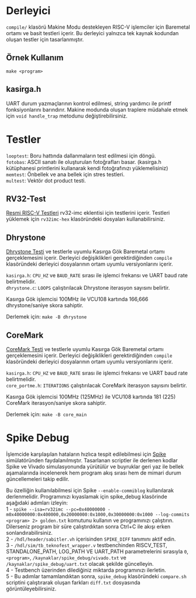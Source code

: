 # Derleyici

`compile/` klasörü Makine Modu destekleyen RISC-V işlemciler için Baremetal ortamı ve basit testleri içerir. Bu derleyici yalnızca tek kaynak kodundan oluşan testler için tasarlanmıştır.

## Örnek Kullanım

`make <program>`

## kasirga.h

UART durum yazmaçlarının kontrol edilmesi, string yardımcı ile printf fonksiyonlarını barındırır. Makine modunda oluşan traplere müdahale etmek için `void handle_trap` metodunu değiştirebilirsiniz.

# Testler

`looptest`: Boru hattında dallanmaların test edilmesi için döngü.\
`fotobas`: ASCII sanatı ile oluşturulan fotoğrafları basar. (kasirga.h kütüphanesi printlerini kullanarak kendi fotoğrafınızı yüklemelisiniz)\
`memtest`: Önbellek ve ana bellek için stres testleri.\
`multest`: Vektör dot product testi.

## RV32-Test

[Resmi RISC-V Testleri](https://github.com/riscv-software-src/riscv-tests) rv32-imc eklentisi için testlerini içerir. Testleri yüklemek için `rv32imc-hex` klasöründeki dosyaları kullanabilirsiniz.

## Dhrystone

[Dhrystone Testi](https://en.wikipedia.org/wiki/Dhrystone) ve testlerle uyumlu Kasırga Gök Baremetal ortamı gerçeklemesini içerir. Derleyici değişiklikleri gerektirdiğinden `compile` klasöründeki derleyici dosyalarının ortam uyumlu versiyonlarını içerir.

`kasirga.h`: `CPU_HZ` ve `BAUD_RATE` sırası ile işlemci frekansı ve UART baud rate belirtmelidir.\
`dhrystone.c`: `LOOPS` çalıştırılacak Dhrystone iterasyon sayısını belirtir.

Kasırga Gök işlemcisi 100MHz ile VCU108 kartında 166,666 dhrystone/saniye skora sahiptir.

Derlemek için: `make -B dhrystone`

## CoreMark

[CoreMark Testi](https://github.com/eembc/coremark) ve testlerle uyumlu Kasırga Gök Baremetal ortamı gerçeklemesini içerir. Derleyici değişiklikleri gerektirdiğinden `compile` klasöründeki derleyici dosyalarının ortam uyumlu versiyonlarını içerir.

`kasirga.h`: `CPU_HZ` ve `BAUD_RATE` sırası ile işlemci frekansı ve UART baud rate belirtmelidir.\
`core_portme.h`: `ITERATIONS` çalıştırılacak CoreMark iterasyon sayısını belirtir.

Kasırga Gök işlemcisi 100MHz (125MHz) ile VCU108 kartında 181 (225) CoreMark iterasyon/saniye skora sahiptir.

Derlemek için: `make -B core_main`

# Spike Debug

İşlemcide karşılaşılan hataların hızlıca tespit edilebilmesi için [Spike](https://github.com/riscv-software-src/riscv-isa-sim) simülatöründen faydalanılmıştır. Tasarlanan scriptler ile derlenen kodlar Spike ve Vivado simulasyonunda yürütülür ve buyruklar geri yaz ile bellek aşamalarında incelenerek hem program akış sırası hem de mimari durum güncellemeleri takip edilir.

Bu özelliğin kullanılabilmesi için Spike `--enable-commiblog` kullanılarak derlenmelidir. Programınızı kıyaslamak için spike_debug klasörinde aşağıdaki adımları izleyin:\
1 - `spike --isa=rv32imc --pc=0x40000000 -m0x40000000:0x400000,0x20000000:0x1000,0x30000000:0x1000 --log-commits <program> 2> golden.txt` komutunu kullanın ve programınızı çalıştırın. Dilerseniz program bir süre çalıştırdıktan sonra Ctrl+C ile akışı erken sonlandırabilirsiniz.\
2 - `/hdl/header/sabitler.vh` içerisinden `SPIKE_DIFF` tanımını aktif edin.\
3 - `/hdl/sim/tb_teknofest_wrapper.v` testbenchinden RISCV_TEST, STANDALONE_PATH, LOG_PATH VE UART_PATH parametrelerini sırasıyla `0`, `<program>`, `/kaynaklar/spike_debug/vivado.txt` ve `/kaynaklar/spike_debug/uart.txt` olacak şekilde güncelleyin.\
4 - Testbench üzerinden dilediğiniz miktarda programınızı ilerletin.\
5 - Bu adımlar tamamlandıktan sonra, `spike_debug` klasöründeki `compare.sh` scriptini çalıştırarak oluşan farkları `diff.txt` dosyasında görüntüleyebilirsiniz.
